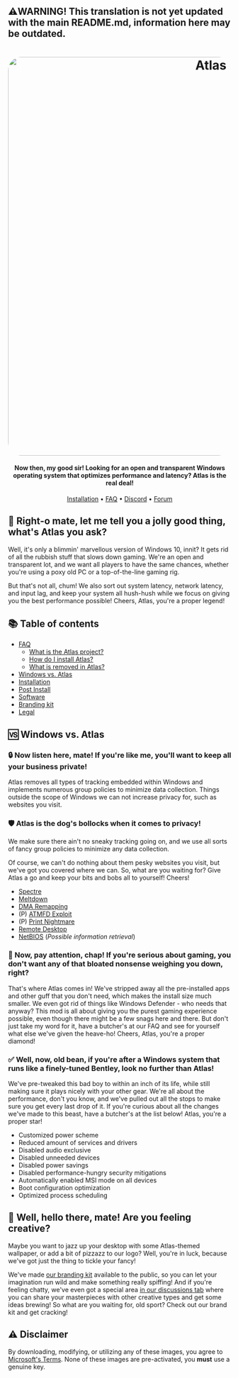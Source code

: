 ## ⚠️WARNING! This translation is not yet updated with the main README.md, information here may be outdated.
<h1 align="center">
  <a href="http://atlasos.net"><img src="https://cdn.jsdelivr.net/gh/Atlas-OS/Atlas@main/img/banner.png" alt="Atlas" width="900" style="border-radius: 30px"></a>
</h1>

<h4 align="center">Now then, my good sir! Looking for an open and transparent Windows operating system that optimizes performance and latency? Atlas is the real deal! </h4>

<p align="center">
  <a href="https://github.com/Atlas-OS/Atlas/wiki/2.-Installing">Installation</a>
  •
  <a href="https://github.com/Atlas-OS/Atlas/wiki/1.-FAQ#contents">FAQ</a>
  •
  <a href="https://discord.com/servers/atlas-795710270000332800" target="_blank">Discord</a>
  •
  <a href="https://forum.atlasos.net">Forum</a>
</p>

## 🤔 **Right-o mate, let me tell you a jolly good thing, what's Atlas you ask?**

Well, it's only a blimmin' marvellous version of Windows 10, innit? It gets rid of all the rubbish stuff that slows down gaming. We're an open and transparent lot, and we want all players to have the same chances, whether you're using a poxy old PC or a top-of-the-line gaming rig.

But that's not all, chum! We also sort out system latency, network latency, and input lag, and keep your system all hush-hush while we focus on giving you the best performance possible! Cheers, Atlas, you're a proper legend!

## 📚 **Table of contents**

- [FAQ](https://github.com/Atlas-OS/Atlas/wiki/1.-FAQ)
  - [What is the Atlas project?](https://github.com/Atlas-OS/Atlas/wiki/1.-FAQ#11-what-is-the-atlas-project)
  - [How do I install Atlas?](https://github.com/Atlas-OS/Atlas/wiki/1.-FAQ#12-how-do-i-install-atlas-os)
  - [What is removed in Atlas?](https://github.com/Atlas-OS/Atlas/wiki/1.-FAQ#13-whats-removed-in-atlas-os)
- <a href="#windows-vs-atlas">Windows vs. Atlas</a>
- [Installation](https://github.com/Atlas-OS/Atlas/wiki/2.-Installing)
- [Post Install](https://github.com/Atlas-OS/Atlas/wiki/3.-Post-Install)
- [Software](https://github.com/Atlas-OS/Atlas/wiki/4.-Software)
- [Branding kit](https://raw.githubusercontent.com/Atlas-OS/Atlas/main/img/brand-kit.zip)
- [Legal](https://github.com/Atlas-OS/Atlas/wiki/Legal)

## 🆚 **Windows vs. Atlas**

### 🔒 Now listen here, mate! If you're like me, you'll want to keep all your business private!
Atlas removes all types of tracking embedded within Windows and implements numerous group policies to minimize data collection. Things outside the scope of Windows we can not increase privacy for, such as websites you visit.

### 🛡️ Atlas is the dog's bollocks when it comes to privacy!
We make sure there ain't no sneaky tracking going on, and we use all sorts of fancy group policies to minimize any data collection. 

Of course, we can't do nothing about them pesky websites you visit, but we've got you covered where we can. 
So, what are you waiting for? Give Atlas a go and keep your bits and bobs all to yourself! Cheers!

- [Spectre](https://spectreattack.com/spectre.pdf)
- [Meltdown](https://meltdownattack.com/meltdown.pdf)
- [DMA Remapping](https://docs.microsoft.com/en-us/windows/security/information-protection/kernel-dma-protection-for-thunderbolt)
- (P) [ATMFD Exploit](https://msrc.microsoft.com/update-guide/en-US/vulnerability/CVE-2020-1020)
- (P) [Print Nightmare](https://us-cert.cisa.gov/ncas/current-activity/2021/06/30/printnightmare-critical-windows-print-spooler-vulnerability)
- [Remote Desktop](https://cve.mitre.org/cgi-bin/cvekey.cgi?keyword=Windows+Remote+Desktop)
- [NetBIOS](https://en.wikipedia.org/wiki/NetBIOS) (*Possible information retrieval*)

### 🚀 Now, pay attention, chap! If you're serious about gaming, you don't want any of that bloated nonsense weighing you down, right?
That's where Atlas comes in! We've stripped away all the pre-installed apps and other guff that you don't need, which makes the install size much smaller. We even got rid of things like Windows Defender - who needs that anyway? This mod is all about giving you the purest gaming experience possible, even though there might be a few snags here and there. But don't just take my word for it, have a butcher's at our FAQ and see for yourself what else we've given the heave-ho! Cheers, Atlas, you're a proper diamond!

### ✅ Well, now, old bean, if you're after a Windows system that runs like a finely-tuned Bentley, look no further than Atlas!
We've pre-tweaked this bad boy to within an inch of its life, while still making sure it plays nicely with your other gear. We're all about the performance, don't you know, and we've pulled out all the stops to make sure you get every last drop of it. If you're curious about all the changes we've made to this beast, have a butcher's at the list below! Atlas, you're a proper star!

- Customized power scheme
- Reduced amount of services and drivers
- Disabled audio exclusive
- Disabled unneeded devices
- Disabled power savings
- Disabled performance-hungry security mitigations
- Automatically enabled MSI mode on all devices
- Boot configuration optimization
- Optimized process scheduling

## 🎨 Well, hello there, mate! Are you feeling creative?
Maybe you want to jazz up your desktop with some Atlas-themed wallpaper, or add a bit of pizzazz to our logo? Well, you're in luck, because we've got just the thing to tickle your fancy!

We've made [our branding kit](https://cdn.jsdelivr.net/gh/Atlas-OS/Atlas@main/img/brand-kit.zip) available to the public, so you can let your imagination run wild and make something really spiffing! And if you're feeling chatty, we've even got a special area [in our discussions tab](https://github.com/Atlas-OS/Atlas/discussions/categories/community-artwork) where you can share your masterpieces with other creative types and get some ideas brewing! So what are you waiting for, old sport? Check out our brand kit and get cracking!

## ⚠️ Disclaimer

By downloading, modifying, or utilizing any of these images, you agree to [Microsoft's Terms](https://www.microsoft.com/en-us/Useterms/Retail/Windows/10/UseTerms_Retail_Windows_10_English.htm). None of these images are pre-activated, you **must** use a genuine key.
